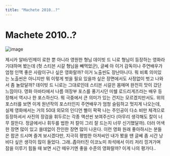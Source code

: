 ```yaml
---
title: "Machete 2010..?"
---
```

# Machete 2010..?

![image](d998d8f4b6cf9d2e3cb850a7035bbe50.jpg)


제시카 알바/린제이 로한 뿐 아니라 영원한 형님 데이빗 드 니로 형님이 등장하는 영화라 기대하며 봤는데 (헛 스티븐 시갈 형님을 빼먹었군), 글쎄 아 이거 감독이나 주연배우가 엄청 인맥 좋은 사람이구나 싶은 영화랄까? 이거 노출씬도 장난아니다. 뭐 비록 의미있는 노출씬은 아니지만 뭐 이렇게 벗을 필요 있을까 싶은 장면에서도 사정없이 벗고 나와서 좀 놀랐달까? 
데이빗 드 니로는 그대로인데 스티븐 시갈은 몸매며 완전히 맛이 갔단 느낌이다. 영화 아바타에서 나름 여장부 포스를 풍기시던 미쉘 로드리게즈라는 배우 등장해서 역시나 한 포스하신다. 뭐 극중에서 큰 의미가 있는 건지는 모르겠지만서도.
위의 포스터를 보면 이게 원년작의 포스터인지 주연배우가 엄청 슬림하고 멋지게 나오는데, 실제 영화에서는 거의 50대 외모의 인디언 삘이 팍팍 나는 주인공이 다소 비만 체격으로 등장하셔서 사진의 장검을 휘두르는 각종 액션씬 보여주신다 (아무리 생각해도 칼이 너무 잘든다. 정글에서나 휘두를 법한 저 칼이 그리 잘 드는지 너무 신기했달까). 더러 어색한 장면 많이 있고 쓸데없이 잔인한 장면 많이 나온다. 이런 영화 원래 좋아하시는 분들은 팝콘 드시며 즐겨 보시겠다만, 지극히 평범한 아저씨인 내가 봤을 땐 글쎄 좀 시간 낭비다 싶은 생각이 많이 들었다.
그래..좁아터진 이코노미 좌석에서 이리 저리 낑겨가며 잠을 이루기 힘들 때 보면 시간 떼우기엔 좋을 수준의 영화랄까? 이게 나의 평가다..


